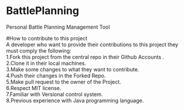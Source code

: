 # BattlePlanning
Personal Battle Planning Management Tool<br>

#How to contribute to this project<br>
A developer who want to provide their contributions to this project they must comply the following:<br>
1.Fork this project from the central repo in their Github Accounts .<br>
2.Clone it in their local machines.<br>
3.Make some changes to what they want to contribute.<br>
4.Push their changes in the Forked Repo.<br>
5.Make pull request to the owner of the Project.<br>
6.Respect MIT license.<br>
7.Familiar with Versional control system.<br>
8.Previous experience with Java programming language.<br>
